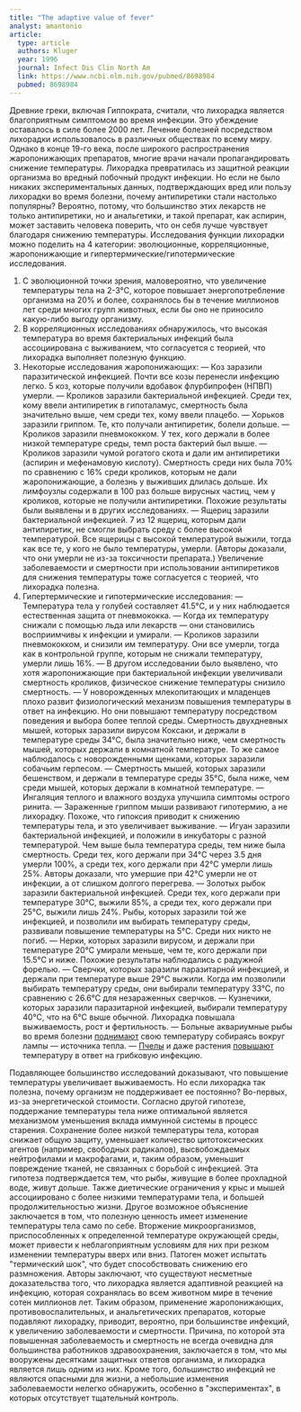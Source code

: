 ```yaml
---
title: "The adaptive value of fever"
analyst: amantonio
article:
  type: article
  authors: Kluger
  year: 1996
  journal: Infect Dis Clin North Am
  link: https://www.ncbi.nlm.nih.gov/pubmed/8698984
  pubmed: 8698984
---
```


Древние греки, включая Гиппократа, считали, что лихорадка является благоприятным симптомом во время инфекции. Это убеждение оставалось в силе более 2000 лет. Лечение болезней посредством лихорадки использовалось в различных обществах по всему миру. Однако в конце 19-го века, после широкого распространения жаропонижающих препаратов, многие врачи начали пропагандировать снижение температуры. Лихорадка превратилась из защитной реакции организма во вредный побочный продукт инфекции.
Но если не было никаких экспериментальных данных, подтверждающих вред или пользу лихорадки во время болезни, почему антипиретики стали настолько популярны? Вероятно, потому, что большинство этих лекарств не только антипиретики, но и анальгетики, и такой препарат, как аспирин, может заставить человека поверить, что он себя лучше чувствует благодаря снижению температуры.
Исследования функции лихорадки можно поделить на 4 категории: эволюционные, корреляционные, жаропонижающие и гипертермические/гипотермические исследования.
1. С эволюционной точки зрения, маловероятно, что увеличение температуры тела на 2-3°C, которое повышает энергопотребление организма на 20% и более, сохранялось бы в течение миллионов лет среди многих групп животных, если бы оно не приносило какую-либо выгоду организму.
2. В корреляционных исследованиях обнаружилось, что высокая температура во время бактериальных инфекций была ассоциирована с выживанием, что согласуется с теорией, что лихорадка выполняет полезную функцию.
3. Некоторые исследования жаропонижающих:
  — Коз заразили паразитической инфекцией. Почти все козы перенесли инфекцию легко. 5 коз, которые получили вдобавок флурбипрофен (НПВП) умерли.
  — Кроликов заразили бактериальной инфекцией. Среди тех, кому ввели антипиретик в гипоталамус, смертность была значительно выше, чем среди тех, кому ввели плацебо.
  — Хорьков заразили гриппом. Те, кто получали антипиретик, болели дольше.
  — Кроликов заразили пневмококком. У тех, кого держали в более низкой температуре среды, темп роста бактерий был выше.
  — Кроликов заразили чумой рогатого скота и дали им антипиретики (аспирин и мефенамовую кислоту). Смертность среди них была 70% по сравнению с 16% среди кроликов, которым не дали жаропонижающие, а болезнь у выживших длилась дольше. Их лимфоузлы содержали в 100 раз больше вирусных частиц, чем у кроликов, которые не получили антипиретики. Похожие результаты были выявлены и в других исследованиях.
  — Ящериц заразили бактериальной инфекцией. 7 из 12 ящериц, которым дали антипиретик, не смогли выбрать среду с более высокой температурой. Все ящерицы с высокой температурой выжили, тогда как все те, у кого не было температуры, умерли. (Авторы доказали, что они умерли не из-за токсичности препарата.)
Увеличение заболеваемости и смертности при использовании антипиретиков для снижения температуры тоже согласуется с теорией, что лихорадка полезна.
4. Гипертермические и гипотермические исследования:
  — Температура тела у голубей составляет 41.5°C, и у них наблюдается естественная защита от пневмококка.   — Когда их температуру снижали с помощью льда или лекарств — они становились восприимчивы к инфекции и умирали.
  — Кроликов заразили пневмококком, и снизили им температуру. Они все умерли, тогда как в контрольной группе, которым не снижали температуру, умерли лишь 16%.
  — В другом исследовании было выявлено, что хотя жаропонижающие при бактериальной инфекции увеличивали смертность кроликов, физическое снижение температуры снизило смертность.
  — У новорожденных млекопитающих и младенцев плохо развит физиологический механизм повышения температуры в ответ на инфекцию. Но они повышают температуру посредством поведения и выбора более теплой среды. Смертность двухдневных мышей, которых заразили вирусом Коксаки, и держали в температуре среды 34°C, была значительно ниже, чем смертность мышей, которых держали в комнатной температуре. То же самое наблюдалось с новорожденными щенками, которых заразили собачьим герпесом.
  — Смертность мышей, которых заразили бешенством, и держали в температуре среды 35°C, была ниже, чем среди мышей, которых держали в комнатной температуре.
  — Ингаляция теплого и влажного воздуха улучшила симптомы острого ринита.
  — Зараженные гриппом мыши развивают гипотермию, а не лихорадку. Похоже, что гипоксия приводит к снижению температуры тела, и это увеличивает выживание.
  — Игуан заразили бактериальной инфекцией, и положили в инкубаторы с разной температурой. Чем выше была температура среды, тем ниже была смертность. Среди тех, кого держали при 34°C через 3.5 дня умерли 100%, а среди тех, кого держали при 42°C умерли лишь 25%. Авторы доказали, что умершие при 42°C умерли не от инфекции, а от слишком долгого перегрева.
  — Золотых рыбок заразили бактериальной инфекцией. Среди тех, кого держали при температуре 30°C, выжили 85%, а среди тех, кого держали при 25°C, выжили лишь 24%. Рыбы, которых заразили той же инфекцией, и позволили им выбирать температуру среды, развивали повышение температуры на 5°C. Среди них никто не погиб.
  — Нерки, которых заразили вирусом, и держали при температуре 20°C умирали меньше, чем те, кого держали при 15.5°C и ниже. Похожие результаты наблюдались с радужной форелью.
  — Сверчки, которых заразили паразитарной инфекцией, и держали при температуре выше 29°C выжили. Когда им позволили выбирать температуру среды, они выбирали температуру 33°C, по сравнению с 26.6°C для незараженных сверчков.
  — Кузнечики, которых заразили паразитарной инфекцией, выбирали температуру 40°C, что на 6°C выше обычной. Лихорадка повышала выживаемость, рост и фертильность.
  — Больные аквариумные рыбы во время болезни [поднимают](https://www.ncbi.nlm.nih.gov/pmc/articles/PMC1296384) свою температуру собираясь вокруг лампы — источника тепла.
  — [Пчелы](https://www.ncbi.nlm.nih.gov/pubmed/10883439) и даже растения [повышают](https://www.ncbi.nlm.nih.gov/pmc/articles/PMC4786079) температуру в ответ на грибковую инфекцию.

Подавляющее большинство исследований доказывают, что повышение температуры увеличивает выживаемость. Но если лихорадка так полезна, почему организм не поддерживает ее постоянно? Во-первых, из-за энергетической стоимости. Согласно другой гипотезе, поддержание температуры тела ниже оптимальной является механизмом уменьшения вклада иммунной системы в процесс старения. Сохранение более низкой температуры тела, которая снижает общую защиту, уменьшает количество цитотоксических агентов (например, свободных радикалов), высвобождаемых нейтрофилами и макрофагами, и, таким образом, уменьшит повреждение тканей, не связанных с борьбой с инфекцией. Эта гипотеза подтверждается тем, что рыбы, живущие в более прохладной воде, живут дольше. Также диетические ограничения у крыс и мышей ассоциировано с более низкими температурами тела, и большей продолжительностью жизни.
Другое возможное объяснение заключается в том, что полезную ценность имеет изменение температуры тела само по себе. Вторжение микроорганизмов, приспособленных к определенной температуре окружающей среды, может привести к неблагоприятным условиям для них при резком изменении температуры вверх или вниз. Патоген может испытать "термический шок", что будет способствовать снижению его размножения.
Авторы заключают, что существуют несметные доказательства того, что лихорадка является адаптивной реакцией на инфекцию, которая сохранялась во всем животном мире в течение сотен миллионов лет. Таким образом, применение жаропонижающих, противовоспалительных, и анальгетических препаратов, которые подавляют лихорадку, приводит, вероятно, при большинстве инфекций, к увеличению заболеваемости и смертности.
Причина, по которой эта повышенная заболеваемость и смертность не всегда очевидна для большинства работников здравоохранения, заключается в том, что мы вооружены десятками защитных ответов организма, и лихорадка является лишь одним из них. Кроме того, большинство инфекций не являются опасными для жизни, а небольшие изменения заболеваемости нелегко обнаружить, особенно в "экспериментах", в которых отсутствует тщательный контроль.

